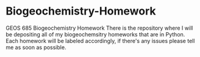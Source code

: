 # Biogeochemistry-Homework
GEOS 685 Biogeochemistry Homework
There is the repository where I will be depositing all of my biogeochemsitry homeworks that are in Python.
Each homework will be labeled accordingly, if there's any issues please tell me as soon as possible.
